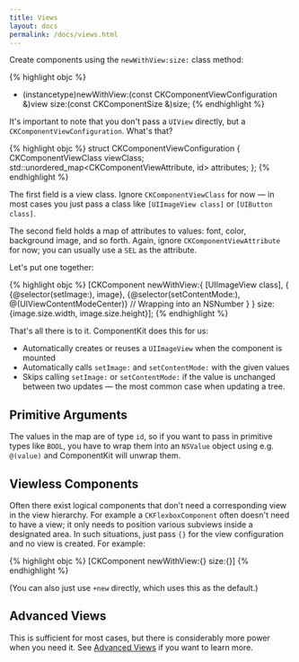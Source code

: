 ```yaml
---
title: Views
layout: docs
permalink: /docs/views.html
---
```

Create components using the `newWithView:size:` class method:

{% highlight objc %}
+ (instancetype)newWithView:(const CKComponentViewConfiguration &)view
                       size:(const CKComponentSize &)size;
{% endhighlight %}

It's important to note that you don't pass a `UIView` directly, but a `CKComponentViewConfiguration`. What's that?

{% highlight objc %}
struct CKComponentViewConfiguration {
  CKComponentViewClass viewClass;
  std::unordered_map<CKComponentViewAttribute, id> attributes;
};
{% endhighlight %}

The first field is a view class. Ignore `CKComponentViewClass` for now — in most cases you just pass a class like `[UIImageView class]` or `[UIButton class]`.

The second field holds a map of attributes to values: font, color, background image, and so forth. Again, ignore `CKComponentViewAttribute` for now; you can usually use a `SEL` as the attribute.

Let's put one together:

{% highlight objc %}
[CKComponent 
 newWithView:{
   [UIImageView class],
   {
     {@selector(setImage:), image},
     {@selector(setContentMode:), @(UIViewContentModeCenter)} // Wrapping into an NSNumber
   }
 }
 size:{image.size.width, image.size.height}];
{% endhighlight %}

That's all there is to it. ComponentKit does this for us:

- Automatically creates or reuses a `UIImageView` when the component is mounted
- Automatically calls `setImage:` and `setContentMode:` with the given values
- Skips calling `setImage:` or `setContentMode:` if the value is unchanged between two updates — the most common case when updating a tree.

## Primitive Arguments

The values in the map are of type `id`, so if you want to pass in primitive types like `BOOL`, you have to wrap them into an `NSValue` object using e.g. `@(value)` and ComponentKit will unwrap them.

## Viewless Components

Often there exist logical components that don't need a corresponding view in the view hierarchy. For example a `CKFlexboxComponent` often doesn't need to have a view; it only needs to position various subviews inside a designated area. In such situations, just pass `{}` for the view configuration and no view is created. For example:

{% highlight objc %}
[CKComponent newWithView:{} size:{}]
{% endhighlight %}

(You can also just use `+new` directly, which uses this as the default.)

## Advanced Views

This is sufficient for most cases, but there is considerably more power when you need it. See [Advanced Views](advanced-views.html) if you want to learn more.
